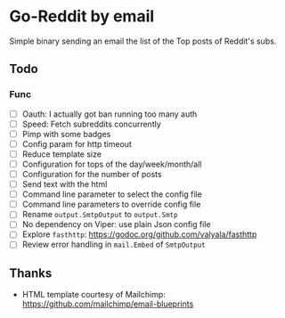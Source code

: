 # Go-Reddit by email

Simple binary sending an email the list of the Top posts of Reddit's subs.

## Todo

### Func

- [ ] Oauth: I actually got ban running too many auth
- [ ] Speed: Fetch subreddits concurrently
- [ ] Pimp with some badges
- [ ] Config param for http timeout
- [ ] Reduce template size
- [ ] Configuration for tops of the day/week/month/all
- [ ] Configuration for the number of posts
- [ ] Send text with the html
- [ ] Command line parameter to select the config file
- [ ] Command line parameters to override config file
- [ ] Rename `output.SmtpOutput` to `output.Smtp`
- [ ] No dependency on Viper: use plain Json config file
- [ ] Explore `fasthttp`: https://godoc.org/github.com/valyala/fasthttp
- [ ] Review error handling in `mail.Embed` of `SmtpOutput` 

## Thanks

- HTML template courtesy of Mailchimp: https://github.com/mailchimp/email-blueprints
